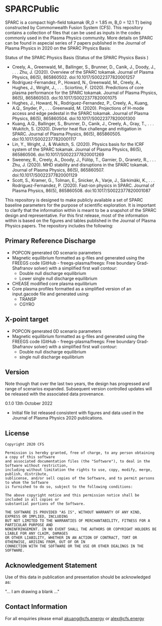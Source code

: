 # SPARCPublic
SPARC is a compact high-field tokamak (R_0 = 1.85 m, B_0 = 12.1 T) being constructed by Commonwealth Fusion System (CFS). This repository contains a collection of files that can be used as inputs in the codes commonly used in the Plasma Physics community. More details on SPARC can be found in aspecial series of 7 papers published in the Journal of Plasma Physics in 2020 on the SPARC Physics Basis:

Status of the SPARC Physics Basis (Status of the SPARC Physics Basis )
- Creely, A., Greenwald, M., Ballinger, S., Brunner, D., Canik, J., Doody, J., . . . Zhu, J. (2020). Overview of the SPARC tokamak. Journal of Plasma Physics, 86(5), 865860502. doi:10.1017/S0022377820001257
- Rodriguez-Fernandez, P., Howard, N., Greenwald, M., Creely, A., Hughes, J., Wright, J., . . . Sciortino, F. (2020). Predictions of core plasma performance for the SPARC tokamak. Journal of Plasma Physics, 86(5), 865860503. doi:10.1017/S0022377820001075
- Hughes, J., Howard, N., Rodriguez-Fernandez, P., Creely, A., Kuang, A.Q., Snyder, P., . . . Greenwald, M. (2020). Projections of H-mode access and edge pedestal in the SPARC tokamak. Journal of Plasma Physics, 86(5), 865860504. doi:10.1017/S0022377820001300
- Kuang, A.Q., Ballinger, S., Brunner, D., Canik, J., Creely, A., Gray, T., . . . Wukitch, S. (2020). Divertor heat flux challenge and mitigation in SPARC. Journal of Plasma Physics, 86(5), 865860505. doi:10.1017/S0022377820001117
- Lin, Y., Wright, J., & Wukitch, S. (2020). Physics basis for the ICRF system of the SPARC tokamak. Journal of Plasma Physics, 86(5), 865860506. doi:10.1017/S0022377820001269
- Sweeney, R., Creely, A., Doody, J., Fülöp, T., Garnier, D., Granetz, R., . . . Zhu, J. (2020). MHD stability and disruptions in the SPARC tokamak. Journal of Plasma Physics, 86(5), 865860507. doi:10.1017/S0022377820001129
- Scott, S., Kramer, G., Tolman, E., Snicker, A., Varje, J., Särkimäki, K., . . . Rodriguez-Fernandez, P. (2020). Fast-ion physics in SPARC. Journal of Plasma Physics, 86(5), 865860508. doi:10.1017/S0022377820001087

This repository is designed to make publicly available a set of SPARC baseline parameters for the purpose of scientific exploration. It is important to clarify that the information within is meant to be a snapshot of the SPARC design and representative. For this first release, most of the information within is based on the figures and tables published in the Journal of Plasma Physics papers. The repository includes the following:

## Primary Reference Discharge

- POPCON generated 0D scenario parameters
- Magnetic equilibrium formatted as g-files and generated using the FREEGS code (GitHub - freegs-plasma/freegs: Free boundary Grad-Shafranov solver) with a simplified first wall contour:
  - Double null discharge equilibrium
  - Lower single null discharge equilibrium
- CHEASE modified core plasma equilibrium
- Core plasma profiles formatted as a simplified version of an input.gacode file and generated using:
  - TRANSP
  - CGYRO

## X-point target

- POPCON generated 0D scenario parameters
- Magnetic equilibrium formatted as g-files and generated using the FREEGS code (GitHub - freegs-plasma/freegs: Free boundary Grad-Shafranov solver) with a simplified first wall contour:
  - Double null discharge equilibrium
  - single null discharge equilibrium

## Version

Note though that over the last two years, the design has progressed and range of scenarios expanded. Subsequent version controlled updates will be released with the associated data provenance.

0.1.0 13th October 2022
- Initial file list released consistent with figures and data used in the Journal of Plasma Physics 2020 publications.

## License
```
Copyright 2020 CFS

Permission is hereby granted, free of charge, to any person obtaining a copy of this software
and associated documentation files (the "Software"), to deal in the Software without restriction,
including without limitation the rights to use, copy, modify, merge, publish, distribute,
sublicense, and/or sell copies of the Software, and to permit persons to whom the Software
is furnished to do so, subject to the following conditions:

The above copyright notice and this permission notice shall be included in all copies or
substantial portions of the Software.

THE SOFTWARE IS PROVIDED "AS IS", WITHOUT WARRANTY OF ANY KIND, EXPRESS OR IMPLIED, INCLUDING
BUT NOT LIMITED TO THE WARRANTIES OF MERCHANTABILITY, FITNESS FOR A PARTICULAR PURPOSE AND
NONINFRINGEMENT. IN NO EVENT SHALL THE AUTHORS OR COPYRIGHT HOLDERS BE LIABLE FOR ANY CLAIM, DAMAGES
OR OTHER LIABILITY, WHETHER IN AN ACTION OF CONTRACT, TORT OR OTHERWISE, ARISING FROM, OUT OF OR IN
CONNECTION WITH THE SOFTWARE OR THE USE OR OTHER DEALINGS IN THE SOFTWARE.
```
## Acknowledgement Statement

Use of this data in publication and presentation should be acknowledged as:

"... I am drawing a blank ..."

## Contact Information

For all enquiries please email akuang@cfs.energy or alex@cfs.energy


